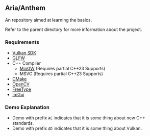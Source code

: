 ## Aria/Anthem

An repository aimed at learning the basics.

Refer to the parent directory for more information about the project.


### Requirements 
- [Vulkan SDK](https://vulkan.lunarg.com/sdk/home)
- [GLFW](https://www.glfw.org/)
- C++ Compiler
	- [MinGW](https://sourceforge.net/projects/mingw-w64/) (Requires partial C++23 Supports)
	- MSVC (Requires partial C++23 Supports)
- [CMake](https://cmake.org/)
- [OpenCV](https://opencv.org/releases/)
- [FreeType](https://freetype.org/)
- [ImGui](https://github.com/ocornut/imgui)

### Demo Explanation
- Demo with prefix `AC` indicates that it is some thing about new C++ standards.
- Demo with prefix `AD` indicates that it is some thing about Vulkan.
